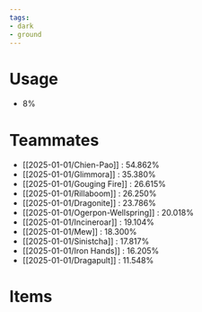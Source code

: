 ```yaml
---
tags:
- dark
- ground
---
```

# Usage
- 8%
# Teammates
- [[2025-01-01/Chien-Pao]] : 54.862%
- [[2025-01-01/Glimmora]] : 35.380%
- [[2025-01-01/Gouging Fire]] : 26.615%
- [[2025-01-01/Rillaboom]] : 26.250%
- [[2025-01-01/Dragonite]] : 23.786%
- [[2025-01-01/Ogerpon-Wellspring]] : 20.018%
- [[2025-01-01/Incineroar]] : 19.104%
- [[2025-01-01/Mew]] : 18.300%
- [[2025-01-01/Sinistcha]] : 17.817%
- [[2025-01-01/Iron Hands]] : 16.205%
- [[2025-01-01/Dragapult]] : 11.548%
# Items